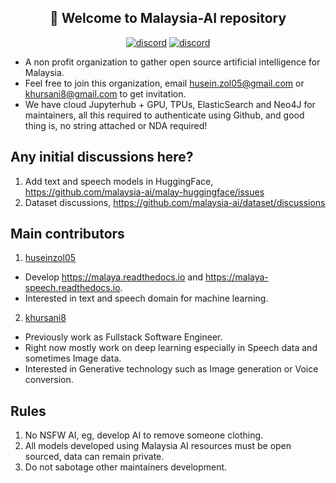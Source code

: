<h2 align="center">👋 Welcome to Malaysia-AI repository</h2>

<p align="center">
    <a href="https://discord.gg/bdvempsKwb"><img alt="discord" src="https://img.shields.io/badge/discord%20server-malaysia--AI-rgb(118,138,212).svg"></a>
  <a href="https://t.me/+tB3jtdjSzzUzZmNl"><img alt="discord" src="https://img.shields.io/badge/telegram-malaysia--AI-rgb(63,129,198).svg"></a>
</p>

- A non profit organization to gather open source artificial intelligence for Malaysia.
- Feel free to join this organization, email husein.zol05@gmail.com or khursani8@gmail.com to get invitation.
- We have cloud Jupyterhub + GPU, TPUs, ElasticSearch and Neo4J for maintainers, all this required to authenticate using Github, and good thing is, no string attached or NDA required!

## Any initial discussions here?

1. Add text and speech models in HuggingFace, https://github.com/malaysia-ai/malay-huggingface/issues
2. Dataset discussions, https://github.com/malaysia-ai/dataset/discussions

## Main contributors

1. [huseinzol05](https://github.com/huseinzol05)

- Develop https://malaya.readthedocs.io and https://malaya-speech.readthedocs.io.
- Interested in text and speech domain for machine learning.

2. [khursani8](https://github.com/khursani8)

- Previously work as Fullstack Software Engineer.
- Right now mostly work on deep learning especially in Speech data and sometimes Image data.
- Interested in Generative technology such as Image generation or Voice conversion.

## Rules

1. No NSFW AI, eg, develop AI to remove someone clothing.
2. All models developed using Malaysia AI resources must be open sourced, data can remain private.
3. Do not sabotage other maintainers development.
